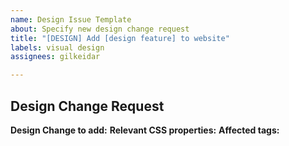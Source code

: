 ```yaml
---
name: Design Issue Template
about: Specify new design change request
title: "[DESIGN] Add [design feature] to website"
labels: visual design
assignees: gilkeidar

---
```


## Design Change Request

**Design Change to add:**
**Relevant CSS properties:**
**Affected tags:**

